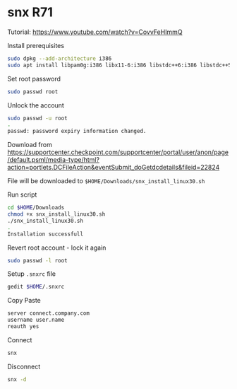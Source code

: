 # snx R71

Tutorial: https://www.youtube.com/watch?v=CovvFeHImmQ

Install prerequisites

```sh
sudo dpkg --add-architecture i386
sudo apt install libpam0g:i386 libx11-6:i386 libstdc++6:i386 libstdc++5:i386 libnss3-tools
```

Set root password

```sh
sudo passwd root
```

Unlock the account

```sh
sudo passwd -u root
.
passwd: password expiry information changed.
```

Download from https://supportcenter.checkpoint.com/supportcenter/portal/user/anon/page/default.psml/media-type/html?action=portlets.DCFileAction&eventSubmit_doGetdcdetails&fileid=22824

File will be downloaded to `$HOME/Downloads/snx_install_linux30.sh`

Run script

```sh
cd $HOME/Downloads
chmod +x snx_install_linux30.sh
./snx_install_linux30.sh
.
Installation successfull
```

Revert root account - lock it again

```sh
sudo passwd -l root
```

Setup `.snxrc` file

```sh
gedit $HOME/.snxrc
```

Copy Paste

```txt
server connect.company.com
username user.name
reauth yes
```

Connect

```sh
snx
```

Disconnect

```sh
snx -d
```
